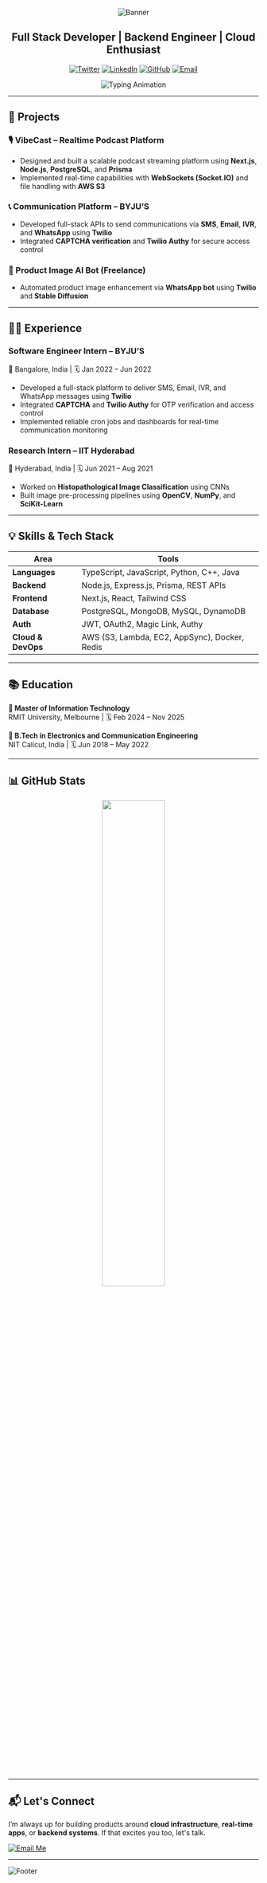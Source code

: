 <div align="center">

![Banner](https://capsule-render.vercel.app/api?type=waving&color=0A84FF&height=200&section=header&text=Amal%20Devanand%20Shine&fontSize=48&fontColor=ffffff&animation=fadeIn)

## Full Stack Developer | Backend Engineer | Cloud Enthusiast

[![Twitter](https://img.shields.io/badge/Twitter-1DA1F2?style=for-the-badge&logo=Twitter&logoColor=white)](https://x.com/sdevanand13)
[![LinkedIn](https://img.shields.io/badge/LinkedIn-0077B5?style=for-the-badge&logo=linkedin&logoColor=white)](https://www.linkedin.com/in/amal-devanand-s-34662a175/)
[![GitHub](https://img.shields.io/badge/GitHub-171515?style=for-the-badge&logo=github&logoColor=white)](https://github.com/devanand13)
[![Email](https://img.shields.io/badge/Email-D14836?style=for-the-badge&logo=gmail&logoColor=white)](mailto:amaldevanands@gmail.com)

![Typing Animation](https://readme-typing-svg.demolab.com?font=Fira+Code&weight=600&size=22&pause=1000&color=0A84FF&center=true&vCenter=true&width=600&lines=Backend+Developer+with+Cloud+Focus;Building+reliable+infrastructure;Crafting+full-stack+apps+using+Next.js+and+AWS)

</div>

---

## 🚀 Projects

### 🎙️ VibeCast – Realtime Podcast Platform
- Designed and built a scalable podcast streaming platform using **Next.js**, **Node.js**, **PostgreSQL**, and **Prisma**
- Implemented real-time capabilities with **WebSockets (Socket.IO)** and file handling with **AWS S3**

### 📞 Communication Platform – BYJU’S
- Developed full-stack APIs to send communications via **SMS**, **Email**, **IVR**, and **WhatsApp** using **Twilio**
- Integrated **CAPTCHA verification** and **Twilio Authy** for secure access control

### 📸 Product Image AI Bot (Freelance)
- Automated product image enhancement via **WhatsApp bot** using **Twilio** and **Stable Diffusion**

---

## 🧑‍💻 Experience

### Software Engineer Intern – BYJU’S  
📍 Bangalore, India | 🗓️ Jan 2022 – Jun 2022  
- Developed a full-stack platform to deliver SMS, Email, IVR, and WhatsApp messages using **Twilio**
- Integrated **CAPTCHA** and **Twilio Authy** for OTP verification and access control
- Implemented reliable cron jobs and dashboards for real-time communication monitoring

### Research Intern – IIT Hyderabad  
📍 Hyderabad, India | 🗓️ Jun 2021 – Aug 2021  
- Worked on **Histopathological Image Classification** using CNNs
- Built image pre-processing pipelines using **OpenCV**, **NumPy**, and **SciKit-Learn**

---

## 💡 Skills & Tech Stack

| Area | Tools |
|------|-------|
| **Languages** | TypeScript, JavaScript, Python, C++, Java |
| **Backend** | Node.js, Express.js, Prisma, REST APIs |
| **Frontend** | Next.js, React, Tailwind CSS |
| **Database** | PostgreSQL, MongoDB, MySQL, DynamoDB |
| **Auth** | JWT, OAuth2, Magic Link, Authy |
| **Cloud & DevOps** | AWS (S3, Lambda, EC2, AppSync), Docker, Redis |

---

## 📚 Education

**📘 Master of Information Technology**  
RMIT University, Melbourne | 🗓️ Feb 2024 – Nov 2025

**📘 B.Tech in Electronics and Communication Engineering**  
NIT Calicut, India | 🗓️ Jun 2018 – May 2022

---

## 📊 GitHub Stats

<div align="center">
  <img src="https://github-readme-stats.vercel.app/api/top-langs/?username=devanand13&layout=compact&theme=tokyonight&hide_border=true" width="50%" />
</div>

---

## 📬 Let's Connect

I’m always up for building products around **cloud infrastructure**, **real-time apps**, or **backend systems**. If that excites you too, let's talk.

[![Email Me](https://img.shields.io/badge/Say_Hi-0A84FF?style=for-the-badge&logo=gmail&logoColor=white)](mailto:amaldevanands@gmail.com)

---

![Footer](https://capsule-render.vercel.app/api?type=waving&color=0A84FF&height=120&section=footer)
